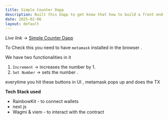 ```yaml
---
title: Simple Counter Dapp
description: Built this Dapp to get know that how to build a front end that interacts with the smart contract
date: 2025-02-06
layout: default
---
```


*Live link* -> [Simple Counter Dapp](https://simple-counter-dapp-fsvq.vercel.app)

To Check this you need to have `metamask` installed in the browser .

We have two functionalities in it 
1. `Increment` -> increases the number by 1.
2. `Set Number` -> sets the number .

everytime you hit these buttons in UI , metamask pops up and does the TX 

**Tech Stack used**
- RainbowKit - to connect wallets
- next js 
- Wagmi & viem  - to interact with the contract 

